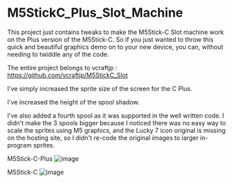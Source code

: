 # M5StickC_Plus_Slot_Machine
This project just contains tweaks to make the M5Stick-C Slot machine work on the Plus version of the M5Stick-C. So if you just wanted to throw this quick and beautiful graphics demo on to your new device, you can, without needing to twiddle any of the code.

The entire project belongs to vcraftjp : https://github.com/vcraftjp/M5StickC_Slot

I've simply increased the sprite size of the screen for the C Plus.            

I've increased the height of the spool shadow.                 

I've also added a fourth spool as it was supported in the well written code. I didn't make the 3 spools bigger because I noticed there was no easy way to scale the sprites using M5 graphics, and the Lucky 7 icon original is missing on the hosting site, so I didn't re-code the original images to larger in-program sprites.                
                           
M5Stick-C-Plus
![image](https://user-images.githubusercontent.com/1586332/178795482-ae3b6c4a-fff6-4ff2-b47d-f063a3dfbd25.png)

M5Stick-C
![image](https://user-images.githubusercontent.com/1586332/178794891-f3164e0f-e7cb-4423-a780-8bdd38f84dcb.png)
